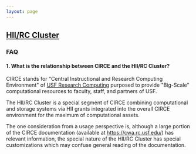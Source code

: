 ```yaml
---
layout: page
---
```


## [HII/RC Cluster](../hii-rc.html)

### FAQ

#### 1. What is the relationship between CIRCE and the HII/RC Cluster?

CIRCE stands for "Central Instructional and Research Computing Environment"
of [USF Research Computing](http://www.usf.edu/it/research-computing/)
purposed to provide "Big-Scale" computational resources to faculty, staff, and partners of USF.

The HII/RC Cluster is a special segment of CIRCE
combining computational and storage systems via HII grants integrated into the overall CIRCE environment
for the maximum of computational assets.

The one consideration from a usage perspective is, although a large portion of the CIRCE documentation
(available at https://cwa.rc.usf.edu/) has relevant information, the special nature of the HII/RC Cluster
has special customizations which may confuse general reading of the documentation.


